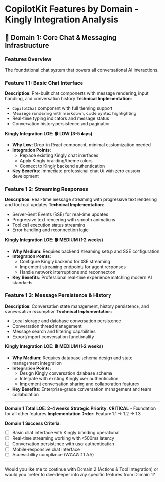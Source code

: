 # CopilotKit Features by Domain - Kingly Integration Analysis

## 🎯 Domain 1: Core Chat & Messaging Infrastructure

### Features Overview
The foundational chat system that powers all conversational AI interactions.

### **Feature 1.1: Basic Chat Interface**
**Description**: Pre-built chat components with message rendering, input handling, and conversation history
**Technical Implementation**:
- `CopilotChat` component with full theming support
- Message rendering with markdown, code syntax highlighting
- Real-time typing indicators and message status
- Conversation history persistence and pagination

**Kingly Integration LOE**: **🟢 LOW (3-5 days)**
- **Why Low**: Drop-in React component, minimal customization needed
- **Integration Points**:
  - Replace existing Kingly chat interfaces
  - Apply Kingly branding/theme colors
  - Connect to Kingly backend authentication
- **Key Benefits**: Immediate professional chat UI with zero custom development

### **Feature 1.2: Streaming Responses**
**Description**: Real-time message streaming with progressive text rendering and tool call updates
**Technical Implementation**:
- Server-Sent Events (SSE) for real-time updates
- Progressive text rendering with smooth animations
- Tool call execution status streaming
- Error handling and reconnection logic

**Kingly Integration LOE**: **🟡 MEDIUM (1-2 weeks)**
- **Why Medium**: Requires backend streaming setup and SSE configuration
- **Integration Points**:
  - Configure Kingly backend for SSE streaming
  - Implement streaming endpoints for agent responses
  - Handle network interruptions and reconnection
- **Key Benefits**: Professional real-time experience matching modern AI standards

### **Feature 1.3: Message Persistence & History**
**Description**: Conversation state management, history persistence, and conversation resumption
**Technical Implementation**:
- Local storage and database conversation persistence
- Conversation thread management
- Message search and filtering capabilities
- Export/import conversation functionality

**Kingly Integration LOE**: **🟡 MEDIUM (1-2 weeks)**
- **Why Medium**: Requires database schema design and state management integration
- **Integration Points**:
  - Design Kingly conversation database schema
  - Integrate with existing Kingly user authentication
  - Implement conversation sharing and collaboration features
- **Key Benefits**: Enterprise-grade conversation management and team collaboration

---

**Domain 1 Total LOE**: **2-4 weeks**
**Strategic Priority**: **CRITICAL** - Foundation for all other features
**Implementation Order**: Feature 1.1 → 1.2 → 1.3

**Domain 1 Success Criteria**:
- [ ] Basic chat interface with Kingly branding operational
- [ ] Real-time streaming working with <500ms latency  
- [ ] Conversation persistence with user authentication
- [ ] Mobile-responsive chat interface
- [ ] Accessibility compliance (WCAG 2.1 AA)

---

Would you like me to continue with Domain 2 (Actions & Tool Integration) or would you prefer to dive deeper into any specific features from Domain 1?